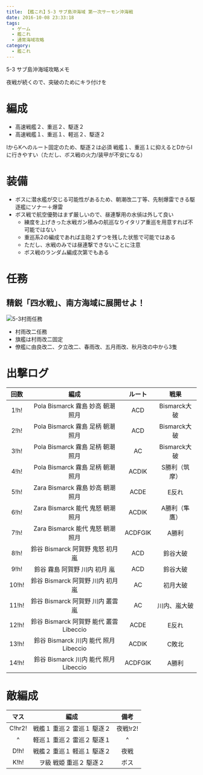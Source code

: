 ```yaml
---
title: 【艦これ】5-3 サブ島沖海域 第一次サーモン沖海戦
date: 2016-10-08 23:33:18
tags:
  - ゲーム
  - 艦これ
  - 通常海域攻略
category:
  - 艦これ
---
```


5-3 サブ島沖海域攻略メモ

<!-- more -->

夜戦が続くので、突破のためにキラ付けを

# 編成

* 高速戦艦２、重巡２、駆逐２
* 高速戦艦１、重巡１、軽巡２、駆逐２

IからKへのルート固定のため、駆逐２は必須
戦艦１、重巡１に抑えるとDからIに行きやすい（ただし、ボス戦の火力/装甲が不安になる）

# 装備

* ボスに潜水艦が交じる可能性があるため、朝潮改二丁等、先制爆雷できる駆逐艦にソナー＋爆雷
* ボス戦で航空優勢はまず厳しいので、昼連撃用の水偵は外して良い
  * 練度を上げきった水戦ガン積みの航巡なりイタリア重巡を用意すれば不可能ではない
  * 重巡系2の編成であれば主砲２ずつを残した状態で可能ではある
  * ただし、水戦のみでは昼連撃できないことに注意
  * ボス戦のランダム編成次第でもある

# 任務

## 精鋭「四水戦」、南方海域に展開せよ！

![5-3村雨任務](5-3-murasame.png "5-3村雨任務")

* 村雨改二任務
* 旗艦は村雨改二固定
* 僚艦に由良改二、夕立改二、春雨改、五月雨改、秋月改の中から3隻

# 出撃ログ

|回数|編成|ルート|戦果|
|:--:|:--:|:---:|:--:|
|1!h!|Pola Bismarck 霧島 妙高 朝潮 照月|ACD|Bismarck大破|
|2!h!|Pola Bismarck 霧島 足柄 朝潮 照月|ACD|Bismarck大破|
|3!h!|Pola Bismarck 霧島 足柄 朝潮 照月|AC|Bismarck大破|
|4!h!|Pola Bismarck 霧島 足柄 朝潮 照月|ACDIK|S勝利（筑摩）|
|5!h!|Zara Bismarck 霧島 妙高 朝潮 照月|ACDE|E反れ|
|6!h!|Zara Bismarck 能代 鬼怒 朝潮 照月|ACDIK|A勝利（隼鷹）|
|7!h!|Zara Bismarck 能代 鬼怒 朝潮 照月|ACDFGIK|A勝利|
|8!h!|鈴谷 Bismarck 阿賀野 鬼怒 初月 嵐|ACD|鈴谷大破|
|9!h!|鈴谷 霧島 阿賀野 川内 初月 嵐|ACD|鈴谷大破|
|10!h!|鈴谷 Bismarck 阿賀野 川内 初月 嵐|AC|初月大破|
|11!h!|鈴谷 Bismarck 阿賀野 川内 叢雲 嵐|AC|川内、嵐大破|
|12!h!|鈴谷 Bismarck 阿賀野 能代 叢雲 Libeccio|ACDE|E反れ|
|13!h!|鈴谷 Bismarck 川内 能代 照月 Libeccio|ACDIK|C敗北|
|14!h!|鈴谷 Bismarck 川内 能代 照月 Libeccio|ACDFGIK|A勝利|

# 敵編成

|マス|編成|備考|
|:--:|:---:|:-:|
|C!hr2!|戦艦１ 重巡２ 雷巡１ 駆逐２|夜戦!r2!|
|^|軽巡１ 重巡２ 雷巡２ 駆逐１|^|
|D!h!|戦艦２ 重巡１ 軽巡１ 駆逐２|夜戦|
|K!h!|ヲ級 戦姫 重巡２ 駆逐２|ボス|

